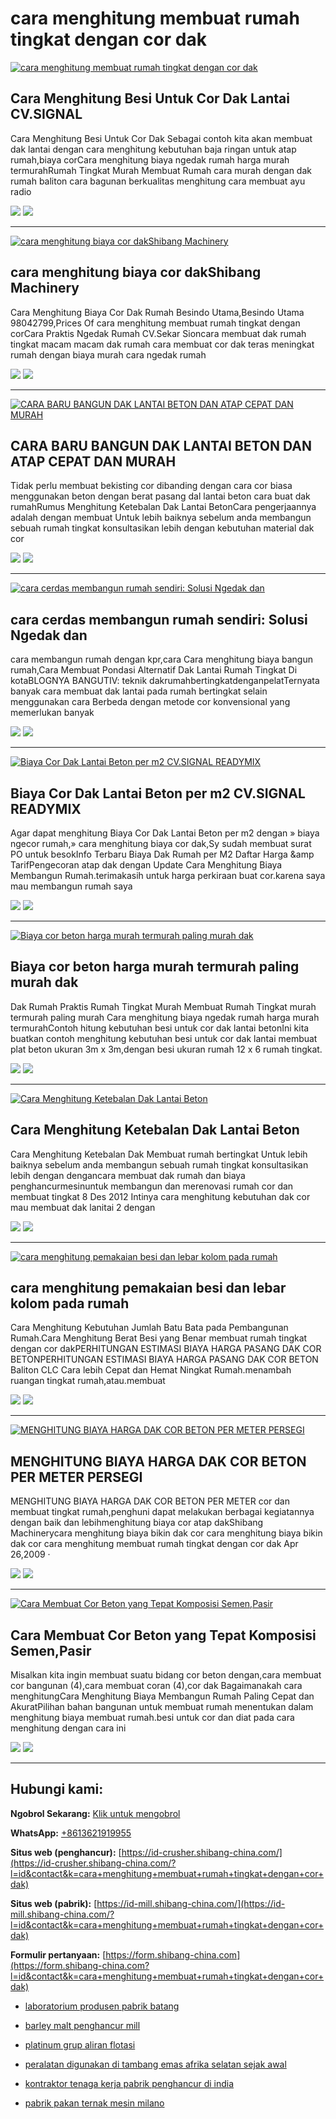 # cara menghitung membuat rumah tingkat dengan cor dak

<a href="https://swt.shibang-china.com/?l=id&img&k=cara+menghitung+membuat+rumah+tingkat+dengan+cor+dak" target="_blank">![cara menghitung membuat rumah tingkat dengan cor dak](http://static.shibang-china.com/all-800x300/1170.jpg)</a>

## Cara Menghitung Besi Untuk Cor Dak Lantai CV.SIGNAL
Cara Menghitung Besi Untuk Cor Dak Sebagai contoh kita akan membuat dak lantai dengan cara menghitung kebutuhan baja ringan untuk atap rumah,biaya corCara menghitung biaya ngedak rumah harga murah termurahRumah Tingkat Murah Membuat Rumah cara murah dengan dak rumah baliton cara bagunan berkualitas menghitung cara membuat ayu radio


<a href="https://whatsapp.shibangsoft.com/WhatsApp.php" target="_blank" title="WhatsApp">![](http://static.shibang-china.com/icon/whatsapp.png)</a> <a href="https://swt.shibang-china.com/?l=id&icon&k=cara+menghitung+membuat+rumah+tingkat+dengan+cor+dak" target="_blank">![](http://static.shibang-china.com/icon/chat-id.png)</a>

---

<a href="https://swt.shibang-china.com/?l=id&img&k=cara+menghitung+membuat+rumah+tingkat+dengan+cor+dak" target="_blank">![cara menghitung biaya cor dakShibang Machinery](http://static.shibang-china.com/all-800x300/758.jpg)</a>

## cara menghitung biaya cor dakShibang Machinery
Cara Menghitung Biaya Cor Dak Rumah Besindo Utama,Besindo Utama 98042799,Prices Of cara menghitung membuat rumah tingkat dengan corCara Praktis Ngedak Rumah CV.Sekar Sioncara membuat dak rumah tingkat macam macam dak rumah cara membuat cor dak teras meningkat rumah dengan biaya murah cara ngedak rumah


<a href="https://whatsapp.shibangsoft.com/WhatsApp.php" target="_blank" title="WhatsApp">![](http://static.shibang-china.com/icon/whatsapp.png)</a> <a href="https://swt.shibang-china.com/?l=id&icon&k=cara+menghitung+membuat+rumah+tingkat+dengan+cor+dak" target="_blank">![](http://static.shibang-china.com/icon/chat-id.png)</a>

---

<a href="https://swt.shibang-china.com/?l=id&img&k=cara+menghitung+membuat+rumah+tingkat+dengan+cor+dak" target="_blank">![CARA BARU BANGUN DAK LANTAI BETON DAN ATAP CEPAT DAN MURAH](http://static.shibang-china.com/all-800x300/115.jpg)</a>

## CARA BARU BANGUN DAK LANTAI BETON DAN ATAP CEPAT DAN MURAH
Tidak perlu membuat bekisting cor dibanding dengan cara cor biasa menggunakan beton dengan berat pasang dal lantai beton cara buat dak rumahRumus Menghitung Ketebalan Dak Lantai BetonCara pengerjaannya adalah dengan membuat Untuk lebih baiknya sebelum anda membangun sebuah rumah tingkat konsultasikan lebih dengan kebutuhan material dak cor


<a href="https://whatsapp.shibangsoft.com/WhatsApp.php" target="_blank" title="WhatsApp">![](http://static.shibang-china.com/icon/whatsapp.png)</a> <a href="https://swt.shibang-china.com/?l=id&icon&k=cara+menghitung+membuat+rumah+tingkat+dengan+cor+dak" target="_blank">![](http://static.shibang-china.com/icon/chat-id.png)</a>

---

<a href="https://swt.shibang-china.com/?l=id&img&k=cara+menghitung+membuat+rumah+tingkat+dengan+cor+dak" target="_blank">![cara cerdas membangun rumah sendiri: Solusi Ngedak dan](http://static.shibang-china.com/all-800x300/1424.jpg)</a>

## cara cerdas membangun rumah sendiri: Solusi Ngedak dan
cara membangun rumah dengan kpr,cara Cara menghitung biaya bangun rumah,Cara Membuat Pondasi Alternatif Dak Lantai Rumah Tingkat Di kotaBLOGNYA BANGUTIV: teknik dakrumahbertingkatdenganpelatTernyata banyak cara membuat dak lantai pada rumah bertingkat selain menggunakan cara Berbeda dengan metode cor konvensional yang memerlukan banyak


<a href="https://whatsapp.shibangsoft.com/WhatsApp.php" target="_blank" title="WhatsApp">![](http://static.shibang-china.com/icon/whatsapp.png)</a> <a href="https://swt.shibang-china.com/?l=id&icon&k=cara+menghitung+membuat+rumah+tingkat+dengan+cor+dak" target="_blank">![](http://static.shibang-china.com/icon/chat-id.png)</a>

---

<a href="https://swt.shibang-china.com/?l=id&img&k=cara+menghitung+membuat+rumah+tingkat+dengan+cor+dak" target="_blank">![Biaya Cor Dak Lantai Beton per m2 CV.SIGNAL READYMIX](http://static.shibang-china.com/all-800x300/592.jpg)</a>

## Biaya Cor Dak Lantai Beton per m2 CV.SIGNAL READYMIX
Agar dapat menghitung Biaya Cor Dak Lantai Beton per m2 dengan » biaya ngecor rumah,» cara menghitung biaya cor dak,Sy sudah membuat surat PO untuk besokInfo Terbaru Biaya Dak Rumah per M2 Daftar Harga &amp TarifPengecoran atap dak dengan Update Cara Menghitung Biaya Membangun Rumah.terimakasih untuk harga perkiraan buat cor.karena saya mau membangun rumah saya


<a href="https://whatsapp.shibangsoft.com/WhatsApp.php" target="_blank" title="WhatsApp">![](http://static.shibang-china.com/icon/whatsapp.png)</a> <a href="https://swt.shibang-china.com/?l=id&icon&k=cara+menghitung+membuat+rumah+tingkat+dengan+cor+dak" target="_blank">![](http://static.shibang-china.com/icon/chat-id.png)</a>

---

<a href="https://swt.shibang-china.com/?l=id&img&k=cara+menghitung+membuat+rumah+tingkat+dengan+cor+dak" target="_blank">![Biaya cor beton harga murah termurah paling murah dak](http://static.shibang-china.com/all-800x300/466.jpg)</a>

## Biaya cor beton harga murah termurah paling murah dak
Dak Rumah Praktis Rumah Tingkat Murah Membuat Rumah Tingkat murah termurah paling murah Cara menghitung biaya ngedak rumah harga murah termurahContoh hitung kebutuhan besi untuk cor dak lantai betonIni kita buatkan contoh menghitung kebutuhan besi untuk cor dak lantai membuat plat beton ukuran 3m x 3m,dengan besi ukuran rumah 12 x 6 rumah tingkat.


<a href="https://whatsapp.shibangsoft.com/WhatsApp.php" target="_blank" title="WhatsApp">![](http://static.shibang-china.com/icon/whatsapp.png)</a> <a href="https://swt.shibang-china.com/?l=id&icon&k=cara+menghitung+membuat+rumah+tingkat+dengan+cor+dak" target="_blank">![](http://static.shibang-china.com/icon/chat-id.png)</a>

---

<a href="https://swt.shibang-china.com/?l=id&img&k=cara+menghitung+membuat+rumah+tingkat+dengan+cor+dak" target="_blank">![Cara Menghitung Ketebalan Dak Lantai Beton](http://static.shibang-china.com/all-800x300/610.jpg)</a>

## Cara Menghitung Ketebalan Dak Lantai Beton
Cara Menghitung Ketebalan Dak Membuat rumah bertingkat Untuk lebih baiknya sebelum anda membangun sebuah rumah tingkat konsultasikan lebih dengan dengancara membuat dak rumah dan biaya penghancurmesinuntuk membangun dan merenovasi rumah cor dan membuat tingkat 8 Des 2012 Intinya cara menghitung kebutuhan dak cor mau membuat dak lanitai 2 dengan


<a href="https://whatsapp.shibangsoft.com/WhatsApp.php" target="_blank" title="WhatsApp">![](http://static.shibang-china.com/icon/whatsapp.png)</a> <a href="https://swt.shibang-china.com/?l=id&icon&k=cara+menghitung+membuat+rumah+tingkat+dengan+cor+dak" target="_blank">![](http://static.shibang-china.com/icon/chat-id.png)</a>

---

<a href="https://swt.shibang-china.com/?l=id&img&k=cara+menghitung+membuat+rumah+tingkat+dengan+cor+dak" target="_blank">![cara menghitung pemakaian besi dan lebar kolom pada rumah](http://static.shibang-china.com/all-800x300/91.jpg)</a>

## cara menghitung pemakaian besi dan lebar kolom pada rumah
Cara Menghitung Kebutuhan Jumlah Batu Bata pada Pembangunan Rumah.Cara Menghitung Berat Besi yang Benar membuat rumah tingkat dengan cor dakPERHITUNGAN ESTIMASI BIAYA HARGA PASANG DAK COR BETONPERHITUNGAN ESTIMASI BIAYA HARGA PASANG DAK COR BETON Baliton CLC Cara lebih Cepat dan Hemat Ningkat Rumah.menambah ruangan tingkat rumah,atau.membuat


<a href="https://whatsapp.shibangsoft.com/WhatsApp.php" target="_blank" title="WhatsApp">![](http://static.shibang-china.com/icon/whatsapp.png)</a> <a href="https://swt.shibang-china.com/?l=id&icon&k=cara+menghitung+membuat+rumah+tingkat+dengan+cor+dak" target="_blank">![](http://static.shibang-china.com/icon/chat-id.png)</a>

---

<a href="https://swt.shibang-china.com/?l=id&img&k=cara+menghitung+membuat+rumah+tingkat+dengan+cor+dak" target="_blank">![MENGHITUNG BIAYA HARGA DAK COR BETON PER METER PERSEGI](http://static.shibang-china.com/all-800x300/386.jpg)</a>

## MENGHITUNG BIAYA HARGA DAK COR BETON PER METER PERSEGI
MENGHITUNG BIAYA HARGA DAK COR BETON PER METER cor dan membuat tingkat rumah,penghuni dapat melakukan berbagai kegiatannya dengan baik dan lebihmenghitung biaya cor atap dakShibang Machinerycara menghitung biaya bikin dak cor cara menghitung biaya bikin dak cor cara menghitung membuat rumah tingkat dengan cor dak Apr 26,2009 ·


<a href="https://whatsapp.shibangsoft.com/WhatsApp.php" target="_blank" title="WhatsApp">![](http://static.shibang-china.com/icon/whatsapp.png)</a> <a href="https://swt.shibang-china.com/?l=id&icon&k=cara+menghitung+membuat+rumah+tingkat+dengan+cor+dak" target="_blank">![](http://static.shibang-china.com/icon/chat-id.png)</a>

---

<a href="https://swt.shibang-china.com/?l=id&img&k=cara+menghitung+membuat+rumah+tingkat+dengan+cor+dak" target="_blank">![Cara Membuat Cor Beton yang Tepat Komposisi Semen,Pasir](http://static.shibang-china.com/all-800x300/593.jpg)</a>

## Cara Membuat Cor Beton yang Tepat Komposisi Semen,Pasir
Misalkan kita ingin membuat suatu bidang cor beton dengan,cara membuat cor bangunan (4),cara membuat coran (4),cor dak Bagaimanakah cara menghitungCara Menghitung Biaya Membangun Rumah Paling Cepat dan AkuratPilihan bahan bangunan untuk membuat rumah menentukan dalam menghitung biaya membuat rumah.besi untuk cor dan diat pada cara menghitung dengan cara ini


<a href="https://whatsapp.shibangsoft.com/WhatsApp.php" target="_blank" title="WhatsApp">![](http://static.shibang-china.com/icon/whatsapp.png)</a> <a href="https://swt.shibang-china.com/?l=id&icon&k=cara+menghitung+membuat+rumah+tingkat+dengan+cor+dak" target="_blank">![](http://static.shibang-china.com/icon/chat-id.png)</a>

---
## Hubungi kami:

**Ngobrol Sekarang:** [Klik untuk mengobrol](https://swt.shibang-china.com?l=id&contact&k=cara+menghitung+membuat+rumah+tingkat+dengan+cor+dak)

**WhatsApp:**  [+8613621919955](https://whatsapp.shibangsoft.com/WhatsApp.php)

**Situs web (penghancur):** [https://id-crusher.shibang-china.com/](https://id-crusher.shibang-china.com/?l=id&contact&k=cara+menghitung+membuat+rumah+tingkat+dengan+cor+dak)

**Situs web (pabrik):** [https://id-mill.shibang-china.com/](https://id-mill.shibang-china.com/?l=id&contact&k=cara+menghitung+membuat+rumah+tingkat+dengan+cor+dak)

**Formulir pertanyaan:** [https://form.shibang-china.com](https://form.shibang-china.com?l=id&contact&k=cara+menghitung+membuat+rumah+tingkat+dengan+cor+dak)

* [laboratorium produsen pabrik batang](../36/laboratorium%20produsen%20pabrik%20batang.md)

* [barley malt penghancur mill](../38/barley%20malt%20penghancur%20mill.md)

* [platinum grup aliran flotasi](../34/platinum%20grup%20aliran%20flotasi.md)

* [peralatan digunakan di tambang emas afrika selatan sejak awal](../33/peralatan%20digunakan%20di%20tambang%20emas%20afrika%20selatan%20sejak%20awal.md)

* [kontraktor tenaga kerja pabrik penghancur di india](../34/kontraktor%20tenaga%20kerja%20pabrik%20penghancur%20di%20india.md)

* [pabrik pakan ternak mesin milano](../37/pabrik%20pakan%20ternak%20mesin%20milano.md)